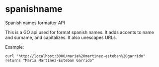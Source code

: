 # spanishname

Spanish names formatter API

This is a GO api used for format spanish names. It adds accents to name and surname, and capitalizes. It also unescapes URLs.

Example:

  <code>curl "http://localhost:3000/maria%20martinez-esteban%20garrido" returns "María Martínez-Esteban Garrido"</code>

